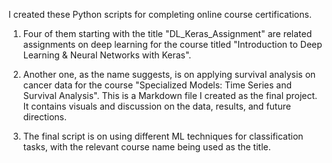 I created these Python scripts for completing online course certifications. 

1. Four of them starting with the title "DL_Keras_Assignment" are related assignments on deep learning for the course titled "Introduction to Deep Learning & Neural Networks with Keras". 

2. Another one, as the name suggests, is on applying survival analysis on cancer data for the course "Specialized Models: Time Series and Survival Analysis". This is a Markdown file I created as the final project. It contains visuals and discussion on the data, results, and future directions.   

3. The final script is on using different ML techniques for classification tasks, with the relevant course name being used as the title.    
